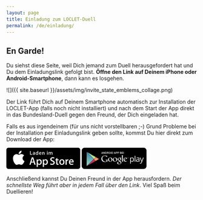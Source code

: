 ```yaml
---
layout: page
title: Einladung zum LOCLET-Duell
permalink: /de/einladung/
---
```


## En Garde!

Du siehst diese Seite, weil Dich jemand zum Duell herausgefordert hat und Du dem Einladungslink gefolgt bist.
**Öffne den Link auf Deinem iPhone oder Android-Smartphone**, dann kann es losgehen.
  
![]({{ site.baseurl }}/assets/img/invite_state_emblems_collage.png)

Der Link führt Dich auf Deinem Smartphone automatisch zur Installation der LOCLET-App (falls noch nicht installiert) 
und nach dem Start der App direkt in das Bundesland-Duell gegen den Freund, der Dich eingeladen hat.

Falls es aus irgendeinem (für uns nicht vorstellbaren ;-) Grund Probleme bei der Installation per Einladungslink geben 
sollte, kommst Du hier direkt zum Download der App:

<p>
    <a href="https://app.adjust.com/vo441g?redirect=https%3A%2F%2Fitunes.apple.com%2Fde%2Fapp%2Floclet%2Fid1003866444"
       title="LOCLET im App Store">
        <img class="download-badge" width="195" height="56" src="/assets/img/b_download_appstore.png"></a>
    <a class="download-badge"
       href="https://app.adjust.com/vo441g?redirect=https%3A%2F%2Fplay.google.com%2Fstore%2Fapps%2Fdetails%3Fid%3Dcom.loclet.android"
       title="LOCLET bei Google Play">
        <img class="download-badge" width="171" height="56" src="/assets/img/b_download_googleplay.png"></a>
</p>

Anschließend kannst Du Deinen Freund in der App herausfordern. _Der schnellste Weg führt aber in jedem Fall über den 
Link_. Viel Spaß beim Duellieren!

